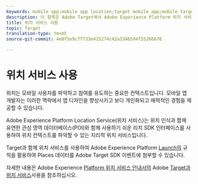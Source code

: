 ```yaml
---
keywords: mobile app;mobile app location;target mobile app;mobile target locations;location service;adobe experience cloud location service;pois;points of interest;sdk;location
description: 이 항목은 Adobe Target에서 Adobe Experience Platform 위치 서비스를 사용하는 방법에 대한 개요입니다.
title: 위치 서비스 사용
topic: Target
translation-type: tm+mt
source-git-commit: 4e0f5e9c7f733e415274c42a3346594f55266670

---
```



# 위치 서비스 사용

위치는 모바일 사용자를 파악하고 참여를 유도하는 중요한 컨텍스트입니다. 모바일 앱 개발자는 이러한 맥락에서 앱 디자인을 향상시키고 보다 개인화되고 매력적인 경험을 제공할 수 있습니다.

Adobe Experience Platform Location Service(위치 서비스)는 위치 인식과 함께 유연한 관심 영역 데이터베이스(POI)와 함께 사용하기 쉬운 리치 SDK 인터페이스를 사용하여 위치 컨텍스트를 파악할 수 있는 지리적 위치 서비스입니다.

Target과 함께 위치 서비스를 사용하여 Adobe Experience Platform [Launch의](https://docs.adobe.com/content/help/en/launch/using/overview.html) 규칙을 활용하여 Places 데이터를 Adobe Target SDK 이벤트에 첨부할 수 있습니다.

자세한 내용은 Adobe Experience [Platform 위치 서비스 안내서의](https://docs.adobe.com/content/help/en/places/using/use-places-with-other-solutions/places-target/places-target.html) Adobe [Target과 위치 서비스](https://docs.adobe.com/content/help/en/places/using/home.html)사용을 참조하십시오.
